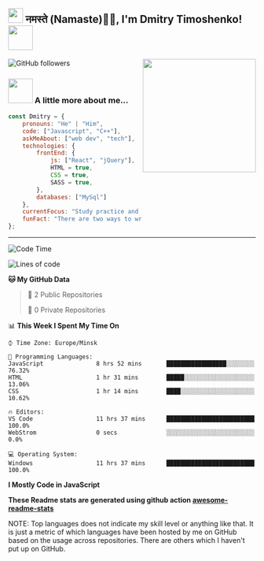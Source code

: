 <h2><img src="https://emojis.slackmojis.com/emojis/images/1531849430/4246/blob-sunglasses.gif?1531849430" width="30"/> नमस्ते (Namaste)🙏🏻, I'm Dmitry Timoshenko! <img src="https://media.giphy.com/media/12oufCB0MyZ1Go/giphy.gif" width="50"></h2>
<img align='right' src="https://media.giphy.com/media/M9gbBd9nbDrOTu1Mqx/giphy.gif" width="230">

![GitHub followers](https://img.shields.io/github/followers/Dima00138?label=Follow&style=social)

### <img src="https://media.giphy.com/media/VgCDAzcKvsR6OM0uWg/giphy.gif" width="50"> A little more about me...  

```javascript
const Dmitry = {
    pronouns: "He" | "Him",
    code: ["Javascript", "C++"],
    askMeAbout: ["web dev", "tech"],
    technologies: {
        frontEnd: {
            js: ["React", "jQuery"],
            HTML = true,
            CSS = true,
            SASS = true,
        },
        databases: ["MySql"]
    },
    currentFocus: "Study practice and study again",
    funFact: "There are two ways to write error-free programs; only the third one works"
};
```

---
<!--START_SECTION:waka-->
![Code Time](https://img.shields.io/badge/Code%20Time-80%20hrs%2023%20mins-blue)

![Lines of code](https://img.shields.io/badge/From%20Hello%20World%20I%27ve%20Written-8%20Thousand%20lines%20of%20code-blue)

**🐱 My GitHub Data** 

> 📜 2 Public Repositories 
 > 
> 🔑 0 Private Repositories  
 > 

📊 **This Week I Spent My Time On** 

```text
⌚︎ Time Zone: Europe/Minsk

💬 Programming Languages: 
JavaScript               8 hrs 52 mins       █████████████████░░░░░░░░   76.32% 
HTML                     1 hr 31 mins        █████░░░░░░░░░░░░░░░░░░░░   13.06% 
CSS                      1 hr 14 mins        ████░░░░░░░░░░░░░░░░░░░░░   10.62% 

🔥 Editors: 
VS Code                  11 hrs 37 mins      █████████████████████████   100.0% 
WebStrom                 0 secs              ░░░░░░░░░░░░░░░░░░░░░░░░░   0.0%

💻 Operating System: 
Windows                  11 hrs 37 mins      █████████████████████████   100.0%

```

**I Mostly Code in JavaScript** 

<!--END_SECTION:waka-->

**These Readme stats are generated using github action [awesome-readme-stats](https://github.com/anmol098/waka-readme-stats)**

NOTE: Top languages does not indicate my skill level or anything like that. It is just a metric of which languages have been hosted by me on GitHub based on the usage across repositories. There are others which I haven't put up on GitHub.
